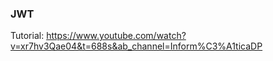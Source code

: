### JWT 
Tutorial: 
https://www.youtube.com/watch?v=xr7hv3Qae04&t=688s&ab_channel=Inform%C3%A1ticaDP